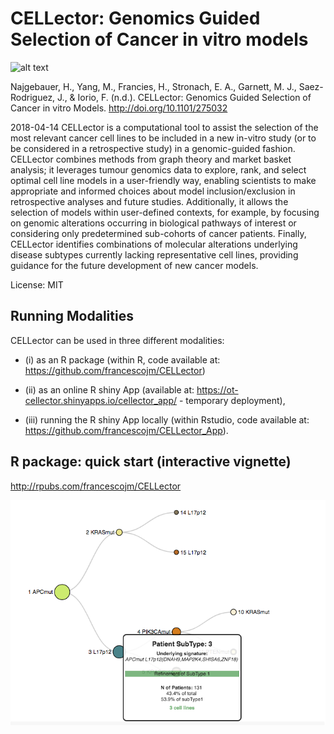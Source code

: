 # CELLector: Genomics Guided Selection of Cancer in vitro models


![alt text](https://github.com/najha/CELLector_App/blob/master/www/cellcultures.jpg)

Najgebauer, H., Yang, M., Francies, H., Stronach, E. A., Garnett, M. J., Saez-Rodriguez, J., & Iorio, F. (n.d.). CELLector: Genomics Guided Selection of Cancer in vitro Models. http://doi.org/10.1101/275032

2018-04-14
CELLector is a computational tool to assist the selection of the most relevant cancer cell lines to be included in a new in-vitro study (or to be considered in a retrospective study) in a genomic-guided fashion. CELLector combines methods from graph theory and market basket analysis; it leverages tumour genomics data to explore, rank, and select optimal cell line models in a user-friendly way, enabling scientists to make appropriate and informed choices about model inclusion/exclusion in retrospective analyses and future studies. Additionally, it allows the selection of models within user-defined contexts, for example, by focusing on genomic alterations occurring in biological pathways of interest or considering only predetermined sub-cohorts of cancer patients. Finally, CELLector identifies combinations of molecular alterations underlying disease subtypes currently lacking representative cell lines, providing guidance for the future development of new cancer models.

License: MIT

## Running Modalities

CELLector can be used in three different modalities:
  - (i) as an R package (within R, code available at: https://github.com/francescojm/CELLector)
  
  - (ii) as an online R shiny App (available at: https://ot-cellector.shinyapps.io/cellector_app/ - temporary deployment),
  
  - (iii) running the R shiny App locally (within Rstudio, code available at: https://github.com/francescojm/CELLector_App).


## R package: quick start (interactive vignette)

http://rpubs.com/francescojm/CELLector

![alt text](www/preview1.png)

